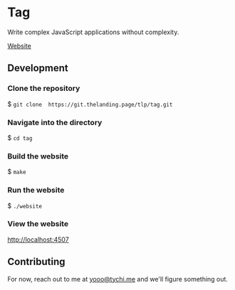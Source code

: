 # Tag

Write complex JavaScript applications without complexity.

[Website](https://thelanding.page/tag)

## Development

### Clone the repository

$ `git clone  https://git.thelanding.page/tlp/tag.git`

### Navigate into the directory

$ `cd tag`

### Build the website

$ `make`

### Run the website

$ `./website`

### View the website

[http://localhost:4507](http://localhost:4507)

## Contributing

For now, reach out to me at yooo@tychi.me and we'll figure something out.
